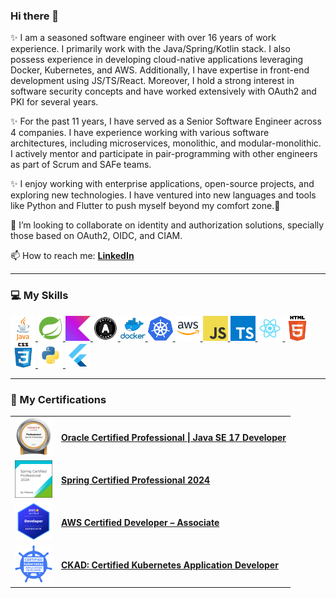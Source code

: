 ### Hi there 👋
✨ I am a seasoned software engineer with over 16 years of work experience. I primarily work with the Java/Spring/Kotlin
stack. I also possess experience in developing cloud-native applications leveraging Docker, Kubernetes, and AWS. 
Additionally, I have expertise in front-end development using JS/TS/React. Moreover, I hold a strong interest in 
software security concepts and have worked extensively with OAuth2 and PKI for several years.

✨ For the past 11 years, I have served as a Senior Software Engineer across 4 companies. I have experience working with
various software architectures, including microservices, monolithic, and modular-monolithic. I actively mentor and 
participate in pair-programming with other engineers as part of Scrum and SAFe teams.

✨ I enjoy working with enterprise applications, open-source projects, and exploring new technologies. I have ventured 
into new languages and tools like Python and Flutter to push myself beyond my comfort zone.🚀

👯 I’m looking to collaborate on identity and authorization solutions, specially those based on OAuth2, OIDC, and CIAM.

📫 How to reach me: <b><a href="https://www.linkedin.com/in/ali-jalal/">LinkedIn</a></b>

---

### 💻 My Skills
<div>
  <a href="https://github.com/topics/java">
  	<img alt="Java" width="40px" src="https://raw.githubusercontent.com/github/explore/5b3600551e122a3277c2c5368af2ad5725ffa9a1/topics/java/java.png" />
  </a>
  <a href="https://github.com/topics/spring-boot">
	<img alt="Spring Boot" width="40px" src="https://raw.githubusercontent.com/github/explore/80688e429a7d4ef2fca1e82350fe8e3517d3494d/topics/spring-boot/spring-boot.png" />
  </a>
  <a href="https://github.com/topics/kotlin">
    <img alt="Kotlin" width="40px" src="https://raw.githubusercontent.com/github/explore/4479d2a2c854198cb00160f8593519c14dc3b905/topics/kotlin/kotlin.png" />
  </a>
  <a href="https://github.com/topics/oauth2">
    <img alt="OAuth2" width="40px" src="https://raw.githubusercontent.com/github/explore/0f2fcf0116d37edff7a076272cb3c1650b8cbfdf/topics/oauth2/oauth2.png" />
  </a>
  <a href="https://github.com/topics/docker">
  	<img alt="Docker" width="40px" src="https://raw.githubusercontent.com/github/explore/80688e429a7d4ef2fca1e82350fe8e3517d3494d/topics/docker/docker.png" />
  </a>
  <a href="https://github.com/topics/kubernetes">
  	<img alt="Kubernetes" width="40px" src="https://raw.githubusercontent.com/github/explore/01ea2a586e5da744792d0ccfce2f68b861f29301/topics/kubernetes/kubernetes.png" />
  </a>
  <a href="https://github.com/topics/aws">
  	<img alt="AWS" width="40px" src="https://raw.githubusercontent.com/github/explore/fbceb94436312b6dacde68d122a5b9c7d11f9524/topics/aws/aws.png" />
  </a>
  <a href="https://github.com/topics/javascript">
    <img alt="Javascript" width="40px" src="https://raw.githubusercontent.com/github/explore/80688e429a7d4ef2fca1e82350fe8e3517d3494d/topics/javascript/javascript.png" />
  </a>
  <a href="https://github.com/topics/typescript">
	<img alt="Typescript" width="40px" src="https://raw.githubusercontent.com/github/explore/80688e429a7d4ef2fca1e82350fe8e3517d3494d/topics/typescript/typescript.png" />
  </a>
  <a href="https://github.com/topics/react">
	<img alt="React" width="40px" src="https://raw.githubusercontent.com/github/explore/80688e429a7d4ef2fca1e82350fe8e3517d3494d/topics/react/react.png" />
  </a>
  <a href="https://github.com/topics/html">
	<img alt="HTML" width="40px" src="https://raw.githubusercontent.com/github/explore/80688e429a7d4ef2fca1e82350fe8e3517d3494d/topics/html/html.png" />
  </a>
  <a href="https://github.com/topics/css">
	<img alt="CSS" width="40px" src="https://raw.githubusercontent.com/github/explore/80688e429a7d4ef2fca1e82350fe8e3517d3494d/topics/css/css.png" />
  </a>
  <a href="https://github.com/topics/python">
	<img alt="Python" width="40px" src="https://raw.githubusercontent.com/github/explore/80688e429a7d4ef2fca1e82350fe8e3517d3494d/topics/python/python.png" />
  </a>
  <a href="https://github.com/topics/flutter">
	<img alt="Flutter" width="40px" src="https://raw.githubusercontent.com/github/explore/cebd63002168a05a6a642f309227eefeccd92950/topics/flutter/flutter.png" />
  </a>
</div>

---

### 🚩 My Certifications
<table style="border: 0">
    <tr>
        <td><img alt="ocpjse17" width=60px" src="image/oracle-certified-professional_java-se-17-developer.png"/></td>
        <td>
            <strong>
                <a href="https://catalog-education.oracle.com/pls/certview/sharebadge?id=B079B426FC3364951989AADDF6760278BB54B228BD3EDAFE663337FF6251E62C">
                    Oracle Certified Professional | Java SE 17 Developer
                </a>
            </strong>
        </td>
    </tr>
    <tr>
        <td><img alt="spring" width=60px" src="image/spring-certified-professional-2024.png"/></td>
        <td>
            <strong>
                <a href="https://www.credly.com/badges/03d264d6-1960-4552-a239-43934acca0f8/public_url">
                    Spring Certified Professional 2024
                </a>
            </strong>
        </td>
    </tr>
    <tr>
        <td><img alt="aws-developer" width=60px" src="image/aws-certified-developer-associate.png"/></td>
        <td>
            <strong>
                <a href="https://www.credly.com/badges/b6cd71d7-cf3f-4da6-9f95-6018ec20460b/public_url">
                    AWS Certified Developer – Associate
                </a>
            </strong>
        </td>
    </tr>
    <tr>
        <td><img alt="ckad" width=60px" src="image/certified-kubernetes-application-developer.png"/></td>
        <td>
            <strong>
                <a href="https://www.credly.com/badges/fb006746-0c20-47cd-9a01-c5d97f19991d/public_url">
                    CKAD: Certified Kubernetes Application Developer
                </a>
            </strong>
        </td>
    </tr>
</table>

